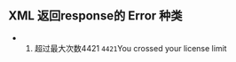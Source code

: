 ## XML 返回response的 Error 种类

* 1. 超过最大次数4421
<response uri="/crm/private/xml/Quotes/updateRecords"><error><code>4421</code><message>You crossed your license limit</message></error></response>
